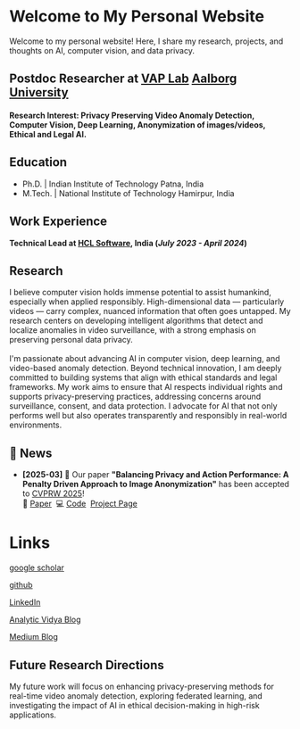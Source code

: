 
# Welcome to My Personal Website

Welcome to my personal website! Here, I share my research, projects, and thoughts on AI, computer vision, and data privacy.

## Postdoc Researcher at [VAP Lab](https://vap.aau.dk/members/) [Aalborg University](https://www.en.aau.dk/)

#### Research Interest: Privacy Preserving Video Anomaly Detection, Computer Vision, Deep Learning, Anonymization of images/videos, Ethical and Legal AI.

## Education
- Ph.D.   | Indian Institute of Technology Patna, India							       		
- M.Tech.   | National Institute of Technology Hamirpur, India 			        		

## Work Experience
**Technical Lead at [HCL Software](https://www.hcl-software.com/), India (_July 2023 - April 2024_)**

## Research
<p align="left"> I believe computer vision holds immense potential to assist humankind, especially when applied responsibly. High-dimensional data — particularly videos — carry complex, nuanced information that often goes untapped. My research centers on developing intelligent algorithms that detect and localize anomalies in video surveillance, with a strong emphasis on preserving personal data privacy.<br><br>
I'm passionate about advancing AI in computer vision, deep learning, and video-based anomaly detection. Beyond technical innovation, I am deeply committed to building systems that align with ethical standards and legal frameworks. My work aims to ensure that AI respects individual rights and supports privacy-preserving practices, addressing concerns around surveillance, consent, and data protection. I advocate for AI that not only performs well but also operates transparently and responsibly in real-world environments.

</p>

## 📰 News

- **[2025-03]** 🎉 Our paper **"Balancing Privacy and Action Performance: A Penalty Driven Approach to Image Anonymization"** has been accepted to [CVPRW 2025](https://fadetrcv.github.io/2025/)!  
  🔗 [Paper](https://arxiv.org/pdf/2504.14301) &nbsp;💻 [Code](https://github.com/Rabusi/Balancing-Privacy-and-Action-Performance-A-Penalty-Driven-Approach-to-Image-Anonymization) &nbsp;[Project Page](https://rabusi.github.io/Balancing-Privacy-and-Action-Performance-A-Penalty-Driven-Approach-to-Image-Anonymization/)


# Links 
[google scholar](https://scholar.google.com/citations?user=9uBtJOEAAAAJ&hl=en)

[github](https://github.com/Rabusi)

[LinkedIn](https://www.linkedin.com/in/nazia-aslam-904305100/)

[Analytic Vidya Blog](https://www.analyticsvidhya.com/blog/author/nazia9/)

[Medium Blog](https://medium.com/@naziaaslam_37290)


## Future Research Directions
My future work will focus on enhancing privacy-preserving methods for real-time video anomaly detection, exploring federated learning, and investigating the impact of AI in ethical decision-making in high-risk applications.
